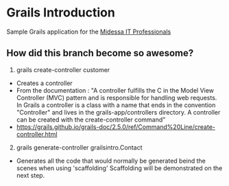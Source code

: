 # Grails Introduction
Sample Grails application for the [Midessa IT Professionals](https://www.facebook.com/groups/891487920891644/)

## How did this branch become so awesome?
1. grails create-controller customer
  * Creates a controller
  * From the documentation : "A controller fulfills the C in the Model View Controller (MVC) pattern and is responsible for handling web requests. In Grails a controller is a class with a name that ends in the convention "Controller" and lives in the grails-app/controllers directory. A controller can be created with the create-controller command"
  * https://grails.github.io/grails-doc/2.5.0/ref/Command%20Line/create-controller.html

2. grails generate-controller grailsintro.Contact
  * Generates all the code that would normally be generated beind the scenes when using 'scaffolding' Scaffolding will be demonstrated on the next step.
